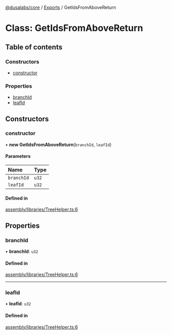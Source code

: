 [@dusalabs/core](../README.md) / [Exports](../modules.md) / GetIdsFromAboveReturn

# Class: GetIdsFromAboveReturn

## Table of contents

### Constructors

- [constructor](GetIdsFromAboveReturn.md#constructor)

### Properties

- [branchId](GetIdsFromAboveReturn.md#branchid)
- [leafId](GetIdsFromAboveReturn.md#leafid)

## Constructors

### constructor

• **new GetIdsFromAboveReturn**(`branchId`, `leafId`)

#### Parameters

| Name | Type |
| :------ | :------ |
| `branchId` | `u32` |
| `leafId` | `u32` |

#### Defined in

[assembly/libraries/TreeHelper.ts:6](https://github.com/dusaprotocol/v2.1/blob/b07cbb8/assembly/libraries/TreeHelper.ts#L6)

## Properties

### branchId

• **branchId**: `u32`

#### Defined in

[assembly/libraries/TreeHelper.ts:6](https://github.com/dusaprotocol/v2.1/blob/b07cbb8/assembly/libraries/TreeHelper.ts#L6)

___

### leafId

• **leafId**: `u32`

#### Defined in

[assembly/libraries/TreeHelper.ts:6](https://github.com/dusaprotocol/v2.1/blob/b07cbb8/assembly/libraries/TreeHelper.ts#L6)
